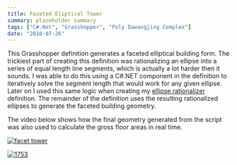 ```yaml
---
title: Faceted Eliptical Tower
summary: placeholder summary
tags: ["C#.Net", "Grasshopper", "Poly Dawangjing Complex"]
date: "2010-07-26"
---
```


This Grasshopper definition generates a faceted elliptical building form. The trickiest part of creating this definition was rationalizing an ellipse into a series of equal length line segments, which is actually a lot harder then it sounds. I was able to do this using a C#.NET component in the definition to iteratively solve the segment length that would work for any given ellipse. Later on I used this same logic when creating my [ellipse rationalizer](http://www.ericanastas.com/ellipse-rationalizer/ "Ellipse Rationalizer") definition. The remainder of the definition uses the resulting rationalized ellipses to generate the faceted building geometry.

The video below shows how the final geometry generated from the script was also used to calculate the gross floor areas in real time.

[![](http://www.ericanastas.com/wp-content/uploads/2010/07/facet-tower.jpg "facet tower")](facet-tower.jpg)

[![](http://www.ericanastas.com/wp-content/uploads/2010/07/1753.jpg "1753")](1753.jpg)
